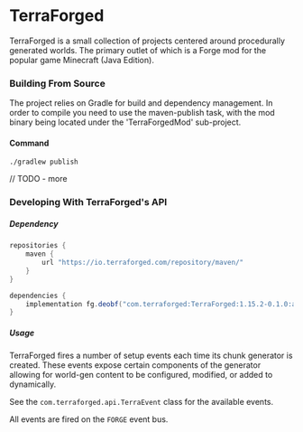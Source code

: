 # TerraForged

TerraForged is a small collection of projects centered around procedurally generated worlds.
The primary outlet of which is a Forge mod for the popular game Minecraft (Java Edition).

### Building From Source

The project relies on Gradle for build and dependency management. In order to compile you need
to use the maven-publish task, with the mod binary being located under the 'TerraForgedMod'
sub-project.

#### Command
```shell script
./gradlew publish
```

// TODO - more

### Developing With TerraForged's API

##### Dependency
```groovy
repositories {
    maven { 
        url "https://io.terraforged.com/repository/maven/" 
    }
}

dependencies {
    implementation fg.deobf("com.terraforged:TerraForged:1.15.2-0.1.0:api")
}
```

##### Usage

TerraForged fires a number of setup events each time its chunk generator is created. These events expose certain
components of the generator allowing for world-gen content to be configured, modified, or added to dynamically.

See the `com.terraforged.api.TerraEvent` class for the available events.

All events are fired on the `FORGE` event bus.
